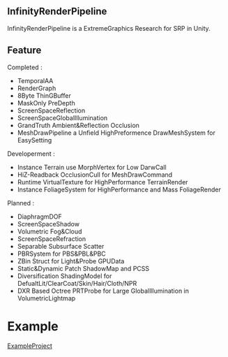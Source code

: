 ## InfinityRenderPipeline
InfinityRenderPipeline is a ExtremeGraphics Research for SRP in Unity.



## Feature
Completed : 
* TemporalAA
* RenderGraph
* 8Byte ThinGBuffer
* MaskOnly PreDepth
* ScreenSpaceReflection
* ScreenSpaceGlobalIllumination
* GrandTruth Ambient&Reflection Occlusion
* MeshDrawPipeline a Unfield HighPreformence DrawMeshSystem for EasySetting


Developerment : 
* Instance Terrain use MorphVertex for Low DarwCall
* HiZ-Readback OcclusionCull for MeshDrawCommand
* Runtime VirtualTexture for HighPerformance TerrainRender
* Instance FoliageSystem for HighPerformance and Mass FoliageRender


Planned : 
* DiaphragmDOF
* ScreenSpaceShadow
* Volumetric Fog&Cloud
* ScreenSpaceRefraction
* Separable Subsurface Scatter
* PBRSystem for PBS&PBL&PBC
* ZBin Struct for Light&Probe GPUData
* Static&Dynamic Patch ShadowMap and PCSS
* Diversification ShadingModel for DefualtLit/ClearCoat/Skin/Hair/Cloth/NPR
* DXR Based Octree PRTProbe for Large GlobalIllumination in VolumetricLightmap



# Example
[ExampleProject](https://github.com/haolange/InfinityExample)




